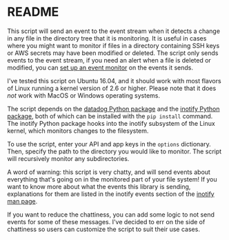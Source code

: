 # README

This script will send an event to the event stream when it detects a change in any file in the directory tree that it is monitoring. It is useful in cases where you might want to monitor if files in a directory containing SSH keys or AWS secrets may have been modified or deleted. The script only sends events to the event stream, if you need an alert when a file is deleted or modified, you can [set up an event monitor](https://docs.datadoghq.com/monitors/monitor_types/event/) on the events it sends.

I've tested this script on Ubuntu 16.04, and it should work with most flavors of Linux running a kernel version of 2.6 or higher. Please note that it does *not* work with MacOS or Windows operating systems.

The script depends on the [datadog Python package](https://pypi.org/project/datadog/) and the [inotify Python package](https://pypi.org/project/inotify/), both of which can be installed with the `pip install` command. The inotify Python package hooks into the inotify subsystem of the Linux kernel, which monitors changes to the filesystem.

To use the script, enter your API and app keys in the `options` dictionary. Then, specify the path to the directory you would like to monitor. The script will recursively monitor any subdirectories.

A word of warning: this script is very chatty, and will send events about everything that's going on in the monitored part of your file system! If you want to know more about what the events this library is sending, explanations for them are listed in the inotify events section of the [inotify man page](http://man7.org/linux/man-pages/man7/inotify.7.html).

If you want to reduce the chattiness, you can add some logic to not send events for some of these messages. I've decided to err on the side of chattiness so users can customize the script to suit their use cases.
